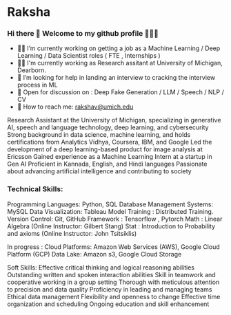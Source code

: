 # Raksha

### Hi there 👋 Welcome to my github profile 👩🏻‍💻

- 💪🏻 I’m currently working on getting a job as a Machine Learning / Deep Learning / Data Scientist roles ( FTE , Internships )
- 🕵️‍♀️ I'm currently working as Research assitant at University of Michigan, Dearborn.
- 🤔 I’m looking for help in landing an interview to cracking the interview process in ML 
- 👀 Open for discussion on : Deep Fake Generation / LLM / Speech / NLP / CV 
- 📧 How to reach me: rakshav@umich.edu

Research Assistant at the University of Michigan, specializing in generative AI, speech and language technology, deep learning, and cybersecurity
Strong background in data science, machine learning, and holds certifications from Analytics Vidhya, Coursera, ​IBM, and Google
Led the development of a deep learning-based product for image analysis at Ericsson
Gained experience as a Machine Learning Intern at a startup in Gen AI
Proficient in Kannada, English, and Hindi languages
Passionate about advancing artificial intelligence and contributing to society


### Technical Skills:

Programming Languages: Python, SQL
Database Management Systems: MySQL
Data Visualization: Tableau 
Model Training : Distributed Training.
Version Control: Git, GitHub
Framework : Tensorflow , Pytorch
Math : Linear Algebra (Online Instructor: Gilbert Stang)
Stat : Introduction to Probability and axioms (Online Instructor: John Tsitsiklis)

In progress :
Cloud Platforms: Amazon Web Services (AWS), Google Cloud Platform (GCP)
Data Lake: Amazon s3, Google Cloud Storage

Soft Skills:
Effective critical thinking and logical reasoning abilities
Outstanding written and spoken interaction abilities
Skill in teamwork and cooperative working in a group setting
Thorough with meticulous attention to precision and data quality
Proficiency in leading and managing teams
Ethical data management
Flexibility and openness to change
Effective time organization and scheduling
Ongoing education and skill enhancement



